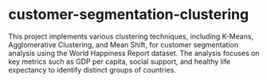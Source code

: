 # customer-segmentation-clustering
This project implements various clustering techniques, including K-Means, Agglomerative Clustering, and Mean Shift, for customer segmentation analysis using the World Happiness Report dataset. The analysis focuses on key metrics such as GDP per capita, social support, and healthy life expectancy to identify distinct groups of countries.
